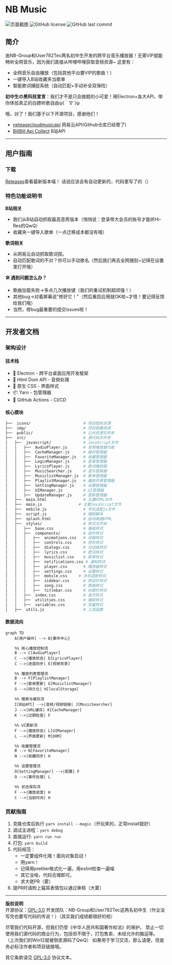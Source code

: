# NB Music

![页面截图](image.png)
![GitHub license](https://img.shields.io/github/license/NB-Group/NB_Music)
![GitHub last commit](https://img.shields.io/github/last-commit/NB-Group/NB_Music)
## 简介
由NB-Group和User782Tec两名初中生开发的跨平台音乐播放器！无需VIP就能畅听全网音乐，因为我们直接从哔哩哔哩获取音频资源~ 
这里有：
- 全网音乐自由播放（包括其他平台要VIP的歌曲！）
- 一键导入B站收藏夹当歌单
- 智能歌词捕捉系统（自动匹配+手动补全双保险）

**初中生の黑科技宣言**：我们才不是只会做题的小可爱！用Electron+各大API，带你体验真正的白嫖听歌自由ψ(｀∇´)ψ

哦，对了！我们基于以下开源项目，感谢他们！
- [neteasecloudmusicapi](https://gitlab.com/Binaryify/neteasecloudmusicapi) 网易云API(Github仓库已经寄了)
- [BillBill Api Collect](https://github.com/SocialSisterYi/bilibili-API-collect) B站API
---

## 用户指南

### 下载
[Releases](https://github.com/NB-Group/NB_Music/releases)查看最新版本喵！
话说应该会有自动更新的，代码里写了的（）
### 特色功能说明书
**B站相关**  
- 我们从B站自动抓取最高音质版本（悄悄说：登录带大会员的账号才能听Hi-Res的QwQ）
- 收藏夹一键导入歌单（一点迁移成本都没有哦）

**歌词相关**
- 从网易云自动抓取歌词捏。  
- 自动匹配歌词的不对？你可以手动歌名（然后我们再去全网搜刮~记得在设置里打开哦）

**🛠️ 遇到问题怎么办？**  
- 歌曲加载失败→多点几次播放键（我们的重试机制超顽强！）
- 其他bug→对着屏幕说"修好它！"（然后重启应用就OK啦~才怪！要记得反馈给我们哦）
- 当然，修bug最重要的提交issues啦！

---

## 开发者文档

### 架构设计


#### 技术栈

- 🚀 Electron - 跨平台桌面应用开发框架
- 🎵 Html Dom API - 音频处理
- 🎨 原生 CSS - 界面样式
- 📦 Yarn - 包管理器
- 🔄 GitHub Actions - CI/CD
#### 核心模块
```bash
├──  icons/                       # 项目图标资源
├──  img/                         # 项目图像资源
├──  public/                      # 公共资源文件夹
├──  src/                         # 源代码文件夹
│   ├──  javascript/              # JavaScript文件
│   │   ├──  AudioPlayer.js       # 音频播放器功能
│   │   ├──  CacheManager.js      # 缓存管理器
│   │   ├──  FavoriteManager.js   # 收藏管理器
│   │   ├──  LoginManager.js      # 登录管理器
│   │   ├──  LyricsPlayer.js      # 歌词播放器
│   │   ├──  MusicSearcher.js     # 音乐搜索器
│   │   ├──  MusiclistManager.js  # 歌单管理器
│   │   ├──  PlaylistManager.js   # 播放列表管理器
│   │   ├──  SettingManager.js    # 设置管理器
│   │   ├──  UIManager.js         # UI管理器
│   │   ├──  UpdateManager.js     # 更新管理器
│   ├──  main.html                # 主要HTML文件
│   ├──  main.js                # 主要JavaScript文件
│   ├──  mobile.js                # 手机适配js文件
│   ├──  script.js                # 辅助脚本
│   ├──  splash.html              # 启动画面HTML
│   ├──  styles/                  # 样式文件夹
│   │   ├──  base.css             # 基础样式
│   │   ├──  components/          # 组件样式
│   │   │   ├──  animations.css   # 动画样式
│   │   │   ├──  controls.css     # 控件样式
│   │   │   ├──  dialogs.css      # 对话框样式
│   │   │   ├──  lyrics.css       # 歌词样式
│   │   │   ├──  musiclist.css    # 歌单样式
│   │   │   ├──  notifications.css # 通知样式
│   │   │   ├──  player.css       # 播放器样式
│   │   │   ├──  settings.css     # 设置样式
│   │   │   ├──  mobile.css     # 手机适配样式
│   │   │   ├──  sidebar.css      # 侧边栏样式
│   │   │   ├──  song.css         # 歌曲样式
│   │   │   ├──  titlebar.css     # 标题栏样式
│   │   ├──  index.css            # 首页样式
│   │   ├──  utilities.css        # 辅助样式
│   │   ├──  variables.css        # 变量样式
│   ├──  utils.js                 # 工具函数

```

#### 数据流向
```mermaid
graph TD
    A[用户操作] --> B{事件中心}
    
    %% 核心播放控制流
    B --> C[AudioPlayer]
    C -->|播放状态| D[LyricsPlayer]
    C -->|进度同步| E[视频背景]
    
    %% 播放列表管理流
    B --> F[PlaylistManager]
    F -->|歌单更新| G[MusiclistManager]
    G -->|持久化| H[localStorage]
    
    %% 搜索与缓存流
    I[B站API] -->|音频/视频链接| J[MusicSearcher]
    J -->|URL缓存| K[CacheManager]
    K -->|过期检查| F
    
    %% UI更新流
    F -->|播放状态| L[UIManager]
    L -->|界面更新| M[DOM]
    
    %% 收藏管理流
    B --> N[FavoriteManager]
    N -->|收藏同步| H
    
    %% 设置管理流
    O[SettingManager] -->|配置| F
    O -->|事件处理| L

    %% 状态保存流
    F -->|播放进度| H
    C -->|当前时间| H
```

### 贡献指南
1. 克隆仓库后执行 `yarn install --magic`（开玩笑的，正常install就好）
2. 调试主进程：`yarn debug`
3. 直接运行: `yarn run run`
4. 打包: `yarn build`
5. 代码规范：
   - 一定要组件化哦！面向对象启动！
   - 用yarn！
   - 记得用prettier格式化一遍，用eslint检查一遍喵
   - 其它没啥，代码合理即可。
   - 求大佬PR（雾）
6. 提PR时请附上猫耳表情包以通过审核（大雾）

---

**版权说明**  
开源协议：[GPL-3.0](LICENSE) 
开发团队：NB-Group和User782Tec这两名初中生（作业没写完也要写代码的传说！）（其实我们成绩都很好的啦）

尽管我们代码开源，但我们仍受《中华人民共和国著作权法》的保护。
禁止一切使用我们源代码的商业行为，包括但不限于，打包售卖、未经允许的搬运等。
（上次我们的Win12就被倒卖源码了QwQ）
如果用于学习交流，那么请便，但是务必标注作者和项目链接哦。

其它条款请见 [GPL-3.0](LICENSE) 协议文本。
